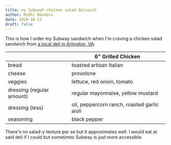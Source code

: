 ```yaml
---
title: my Subway® chicken salad deliwich
author: Ridhi Bandaru
date: 2024-10-12
draft: false
---
```

This is how I order my Subway sandwich when I'm craving a chicken salad sandwich from [a local deli in Arlington, VA](https://www.google.com/maps/place/Chelsea+Market+%26+Deli/@38.8899495,-77.0883377,17z/data=!3m1!4b1!4m6!3m5!1s0x89b7b6898d3c73c9:0x99ee4c06aa82f106!8m2!3d38.8899454!4d-77.0857628!16s%2Fg%2F11f2_5zs6n?entry=ttu&g_ep=EgoyMDI0MTAwOS4wIKXMDSoASAFQAw%3D%3D): 

|                           | 6" Grilled Chicken                          |
| ------------------------- | ------------------------------------------- |
| bread                     | toasted artisan Italian                     |
| cheese                    | provolone                                   |
| veggies                   | lettuce, red onion, tomato                  |
| dressing (regular amount) | regular mayonnaise, yellow mustard          |
| dressing (less)           | oil, peppercorn ranch, roasted garlic aioli |
| seasoning                 | black pepper                                |

There's no salad-y texture per se but it approximates well. I would eat at said deli if I could but sometimes Subway is just more accessible.